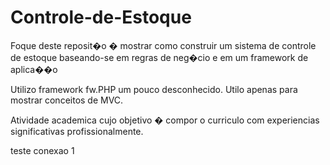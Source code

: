 Controle-de-Estoque
===================

Foque deste reposit�o � mostrar como construir um sistema de controle de estoque baseando-se em regras de neg�cio e em um framework de aplica��o

Utilizo framework fw.PHP um pouco desconhecido. Utilo apenas para mostrar conceitos de MVC.

Atividade academica cujo objetivo � compor o curriculo com experiencias significativas profissionalmente.

teste conexao 1